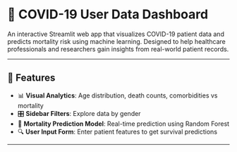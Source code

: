# 🦠 COVID-19 User Data Dashboard

An interactive Streamlit web app that visualizes COVID-19 patient data and predicts mortality risk using machine learning. Designed to help healthcare professionals and researchers gain insights from real-world patient records.

---

## 🚀 Features

- 📊 **Visual Analytics**: Age distribution, death counts, comorbidities vs mortality
- 🎛️ **Sidebar Filters**: Explore data by gender
- 🧠 **Mortality Prediction Model**: Real-time prediction using Random Forest
- 🔍 **User Input Form**: Enter patient features to get survival predictions

---

